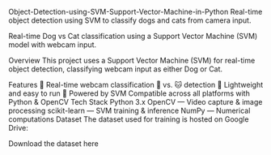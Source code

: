 Object-Detection-using-SVM-Support-Vector-Machine-in-Python
Real-time object detection using SVM to classify dogs and cats from camera input.

Real-time Dog vs Cat classification using a Support Vector Machine (SVM) model with webcam input.

Overview
This project uses a Support Vector Machine (SVM) for real-time object detection, classifying webcam input as either Dog or Cat.

Features
🎥 Real-time webcam classification
🐶 vs. 🐱 detection
🚀 Lightweight and easy to run
🧠 Powered by SVM
Compatible across all platforms with Python & OpenCV
Tech Stack
Python 3.x
OpenCV — Video capture & image processing
scikit-learn — SVM training & inference
NumPy — Numerical computations
Dataset
The dataset used for training is hosted on Google Drive:

Download the dataset here
